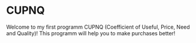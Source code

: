 # CUPNQ
Welcome to my first programm CUPNQ (Coefficient of Useful, Price, Need and Quality)! This programm will help you to make purchases better!

